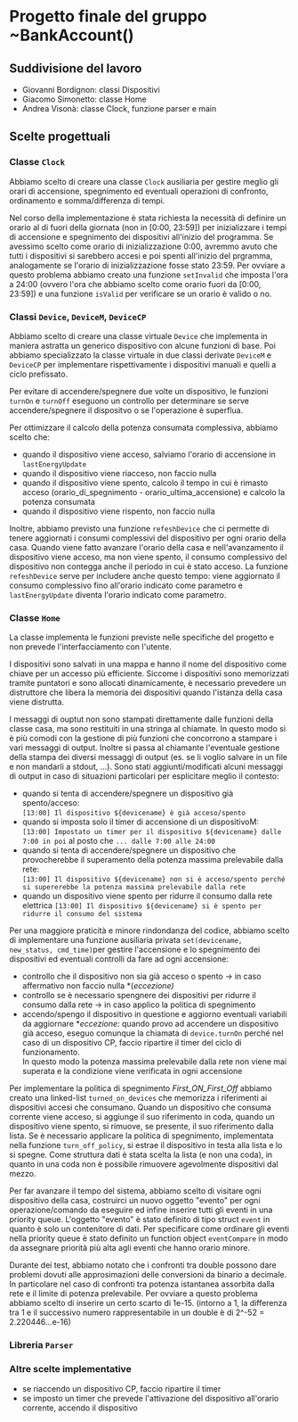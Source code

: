 # Progetto finale del gruppo ~BankAccount()
## Suddivisione del lavoro
- Giovanni Bordignon: classi Dispositivi
- Giacomo Simonetto: classe Home
- Andrea Visonà: classe Clock, funzione parser e main

## Scelte progettuali
### Classe ``Clock``
Abbiamo scelto di creare una classe ``Clock`` ausiliaria per gestire meglio gli orari di accensione, spegnimento ed eventuali operazioni di confronto, ordinamento e somma/differenza di tempi.

Nel corso della implementazione è stata richiesta la necessità di definire un orario al di fuori della giornata (non in [0:00, 23:59]) per inizializzare i tempi di accensione e spegnimento dei dispositivi all'inizio del programma. Se avessimo scelto come orario di inizializzazione 0:00, avremmo avuto che tutti i dispositivi si sarebbero accesi e poi spenti all'inizio del prgramma, analogamente se l'orario di inizializzazione fosse stato 23:59. Per ovviare a questo problema abbiamo creato una funzione ``setInvalid`` che imposta l'ora a 24:00 (ovvero l'ora che abbiamo scelto come orario fuori da [0:00, 23:59]) e una funzione ``isValid`` per verificare se un orario è valido o no.

### Classi ``Device``, ``DeviceM``, ``DeviceCP``
Abbiamo scelto di creare una classe virtuale ``Device`` che implementa in maniera astratta un generico dispositivo con alcune funzioni di base. Poi abbiamo specializzato la classe virtuale in due classi derivate ``DeviceM`` e ``DeviceCP`` per implementare rispettivamente i dispositivi manuali e quelli a ciclo prefissato.

Per evitare di accendere/spegnere due volte un dispositivo, le funzioni ``turnOn`` e ``turnOff`` eseguono un controllo per determinare se serve accendere/spegnere il dispositvo o se l'operazione è superflua.

Per ottimizzare il calcolo della potenza consumata complessiva, abbiamo scelto che:
- quando il dispositivo viene acceso, salviamo l'orario di accensione in ``lastEnergyUpdate``
- quando il dispositivo viene riacceso, non faccio nulla
- quando il dispositivo viene spento, calcolo il tempo in cui è rimasto acceso (orario_di_spegnimento - orario_ultima_accensione) e calcolo la potenza consumata
- quando il dispositivo viene rispento, non faccio nulla

Inoltre, abbiamo previsto una funzione ``refeshDevice`` che ci permette di tenere aggiornati i consumi complessivi del dispositivo per ogni orario della casa. Quando viene fatto avanzare l'orario della casa e nell'avanzamento il dispositivo viene acceso, ma non viene spento, il consumo complessivo del dispositivo non contegga anche il periodo in cui è stato acceso. La funzione ``refeshDevice`` serve per includere anche questo tempo: viene aggiornato il consumo complessivo fino all'orario indicato come parametro e ``lastEnergyUpdate`` diventa l'orario indicato come parametro.

### Classe ``Home``
La classe implementa le funzioni previste nelle specifiche del progetto e non prevede l'interfacciamento con l'utente.

I dispositivi sono salvati in una mappa e hanno il nome del dispositivo come chiave per un accesso più efficiente. Siccome i dispositivi sono memorizzati tramite puntatori e sono allocati dinamicamente, è necessario prevedere un distruttore che libera la memoria dei dispositivi quando l'istanza della casa viene distrutta.

I messaggi di ouptut non sono stampati direttamente dalle funzioni della classe casa, ma sono restituiti in una stringa al chiamate. In questo modo si è più comodi con la gestione di più funzioni che concorrono a stampare i vari messaggi di output. Inoltre si passa al chiamante l'eventuale gestione della stampa dei diversi messaggi di output (es. se li voglio salvare in un file e non mandarli a stdout, ...).
Sono stati aggiunti/modificati alcuni messaggi di output in caso di situazioni particolari per esplicitare meglio il contesto:
- quando si tenta di accendere/spegnere un dispositivo già spento/acceso: \
  ``[13:00] Il dispositivo ${devicename} è già acceso/spento``
- quando si imposta solo il timer di accensione di un dispositivoM: \
  ``[13:00] Impostato un timer per il dispositivo ${devicename} dalle 7:00 in poi`` al posto che ``... dalle 7:00 alle 24:00``
- quando si tenta di accendere/spegnere un dispositivo che provocherebbe il superamento della potenza massima prelevabile dalla rete: \
  ``[13:00] Il dispositivo ${devicename} non si è acceso/spento perché si supererebbe la potenza massima prelevabile dalla rete``
- quando un dispositivo viene spento per ridurre il consumo dalla rete elettrica
  ``[13:00] Il dispositivo ${devicename} si è spento per ridurre il consumo del sistema``

Per una maggiore praticità e minore rindondanza del codice, abbiamo scelto di implementare una funzione ausiliaria privata ``set(devicename, new_status, cmd_time)``per gestire l'accensione e lo spegnimento dei dispositivi ed eventuali controlli da fare ad ogni accensione:
- controllo che il dispositivo non sia già acceso o spento -> in caso affermativo non faccio nulla *(*eccezione)*
- controllo se è necessario spengnere dei dispositivi per ridurre il consumo dalla rete -> in caso applico la politica di spegnimento
- accendo/spengo il dispositivo in questione e aggiorno eventuali variabili da aggiornare
**eccezione:* quando provo ad accendere un dispositivo già acceso, eseguo comunque la chiamata di ``device.turnOn`` perché nel caso di un dispositivo CP, faccio ripartire il timer del ciclo di funzionamento. \
In questo modo la potenza massima prelevabile dalla rete non viene mai superata e la condizione viene verificata in ogni accensione

Per implementare la politica di spegnimento *First_ON_First_Off* abbiamo creato una linked-list ``turned_on_devices`` che memorizza i riferimenti ai dispositivi accesi che consumano. Quando un dispositivo che consuma corrente viene acceso, si aggiunge il suo riferimento in coda, quando un dispositivo viene spento, si rimuove, se presente, il suo riferimento dalla lista. Se è necessario applicare la politica di spegnimento, implementata nella funzione ``turn_off_policy``, si estrae il dispositivo in testa alla lista e lo si spegne. Come struttura dati è stata scelta la lista (e non una coda), in quanto in una coda non è possibile rimuovere agevolmente dispositivi dal mezzo.

Per far avanzare il tempo del sistema, abbiamo scelto di visitare ogni dispositivo della casa, costruirci un nuovo oggetto "evento" per ogni operazione/comando da eseguire ed infine inserire tutti gli eventi in una priority queue. L'oggetto "evento" è stato definito di tipo struct ``event`` in quanto è solo un contenitore di dati. Per specificare come ordinare gli eventi nella priority queue è stato definito un function object ``eventCompare`` in modo da assegnare priorità più alta agli eventi che hanno orario minore.

Durante dei test, abbiamo notato che i confronti tra double possono dare problemi dovuti alle approsimazioni delle conversioni da binario a decimale. In particolare nel caso di confronti tra potenza istantanea assorbita dalla rete e il limite di potenza prelevabile. Per ovviare a questo problema abbiamo scelto di inserire un certo scarto di 1e-15. (intorno a 1, la differenza tra 1 e il successivo numero rappresentabile in un double è di 2^-52 = 2.220446...e-16)

### Libreria ``Parser``


### Altre scelte implementative
- se riaccendo un dispositivo CP, faccio ripartire il timer
- se imposto un timer che prevede l'attivazione del dispositivo all'orario corrente, accendo il dispositivo